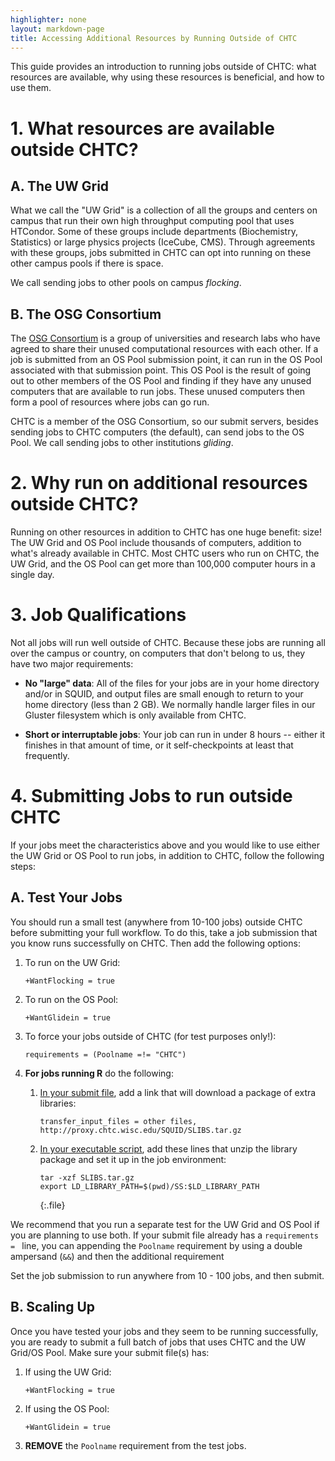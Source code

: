 ```yaml
---
highlighter: none
layout: markdown-page
title: Accessing Additional Resources by Running Outside of CHTC
---
```



This guide provides an introduction to running jobs outside of CHTC:
what resources are available, why using these resources is beneficial,
and how to use them.

**1. What resources are available outside CHTC?**
=============================================

A. The UW Grid
--------------

What we call the \"UW Grid\" is a collection of all the groups and
centers on campus that run their own high throughput computing pool that
uses HTCondor. Some of these groups include departments (Biochemistry,
Statistics) or large physics projects (IceCube, CMS). Through agreements
with these groups, jobs submitted in CHTC can opt into running on these
other campus pools if there is space.

We call sending jobs to other pools on campus *flocking*.

B. The OSG Consortium
------------------------------

The <a href="http://www.osg-htc.org/">OSG Consortium</a> is a group of universities and research labs
who have agreed to share their unused computational resources with each
other. If a job is submitted from an OS Pool submission point, it can run in
the OS Pool associated with that submission point. This OS Pool is the
result of going out to other members of the OS Pool and finding if they have
any unused computers that are available to run jobs. These unused
computers then form a pool of resources where jobs can go run.

CHTC is a member of the OSG Consortium, so our submit servers,
besides sending jobs to CHTC computers (the default), can send jobs to
the OS Pool. We call sending jobs to other institutions *gliding*.

**2. Why run on additional resources outside CHTC?**
================================================

Running on other resources in addition to CHTC has one huge benefit:
size! The UW Grid and OS Pool include thousands of computers,
addition to what\'s already available in CHTC. Most CHTC users who run
on CHTC, the UW Grid, and the OS Pool can get more than 100,000 computer
hours in a single day.

**3. Job Qualifications**
=====================

Not all jobs will run well outside of CHTC. Because these jobs are
running all over the campus or country, on computers that don\'t belong
to us, they have two major requirements:

-   **No \"large\" data**: All of the files for your jobs are in your
    home directory and/or in SQUID, and output files are small enough to
    return to your home directory (less than 2 GB). We normally handle
    larger files in our Gluster filesystem which is only available from
    CHTC.  

-   **Short or interruptable jobs**: Your job can run in under 8 hours
    \-- either it finishes in that amount of time, or it
    self-checkpoints at least that frequently.

**4. Submitting Jobs to run outside CHTC**
======================================

If your jobs meet the characteristics above and you would like to use
either the UW Grid or OS Pool to run jobs, in addition to CHTC, follow the
following steps:

A. Test Your Jobs
-----------------

You should run a small test (anywhere from 10-100 jobs) outside CHTC
before submitting your full workflow. To do this, take a job submission
that you know runs successfully on CHTC. Then add the following options:

1.  To run on the UW Grid:

    ``` {.sub}
    +WantFlocking = true
    ```

2.  To run on the OS Pool:

    ``` {.sub}
    +WantGlidein = true
    ```

3.  To force your jobs outside of CHTC (for test purposes only!):

    ``` {.sub}
    requirements = (Poolname =!= "CHTC")
    ```

4.  **For jobs running R** do the following:
    1.  <ins>In your submit file</ins>, add a link that will download
        a package of extra libraries:

        ``` {.sub}
        transfer_input_files = other files, http://proxy.chtc.wisc.edu/SQUID/SLIBS.tar.gz
        ```

    2.  <ins>In your executable script</ins>, add these lines that
        unzip the library package and set it up in the job environment:

        ``` 
        tar -xzf SLIBS.tar.gz
        export LD_LIBRARY_PATH=$(pwd)/SS:$LD_LIBRARY_PATH
        ```
        {:.file}

We recommend that you run a separate test for the UW Grid and OS Pool if you
are planning to use both. If your submit file already has a
`requirements = ` line, you can appending the `Poolname` requirement by
using a double ampersand (`&&`) and then the additional requirement

Set the job submission to run anywhere from 10 - 100 jobs, and then
submit.

B. Scaling Up
-------------

Once you have tested your jobs and they seem to be running successfully,
you are ready to submit a full batch of jobs that uses CHTC and the UW
Grid/OS Pool. Make sure your submit file(s) has:

1.  If using the UW Grid:

    ``` {.sub}
    +WantFlocking = true
    ```

2.  If using the OS Pool:

    ``` {.sub}
    +WantGlidein = true
    ```

3.  **REMOVE** the `Poolname` requirement from the test jobs.

